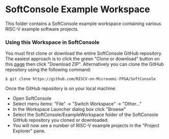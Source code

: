 # SoftConsole Example Workspace
This folder contains a SoftConsole example workspace containing various RISC-V example software projects.

### Using this Workspace in SoftConsole
You must first clone or download the entire SoftConsole GitHub repository. The easiest approach is to click the green "Clone or download" button on this [page](https://github.com/RISCV-on-Microsemi-FPGA/SoftConsole) then click "Download ZIP".
Alternatively you can clone the GitHub repository using the following command:

    $ git clone https://github.com/RISCV-on-Microsemi-FPGA/SoftConsole

Once the GitHub repository is on your local machine.
* Open SoftConsole
* Select menu items: "File" -> "Switch Workspace" -> "Other..."
* In the Workspace Launcher dialog box click "Browse"
* Select the SoftConsole/ExampleWorkspace folder of the SoftConsole GitHub repository you cloned or downloaded.
* You will now see a number of RISC-V example projects in the "Project Explorer" pane.

